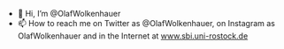 - 👋 Hi, I’m @OlafWolkenhauer
- 📫 How to reach me on Twitter as @OlafWolkenhauer, on Instagram as OlafWolkenhauer and in the Internet at www.sbi.uni-rostock.de

<!---
OlafWolkenhauer/OlafWolkenhauer is a ✨ special ✨ repository because its `README.md` (this file) appears on your GitHub profile.
You can click the Preview link to take a look at your changes.
--->
